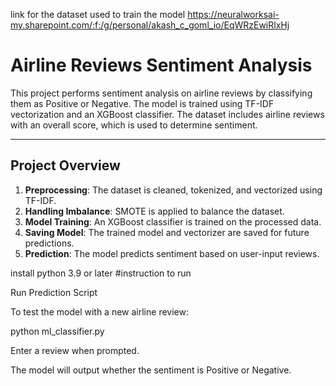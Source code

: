 link for the dataset used to train the model
https://neuralworksai-my.sharepoint.com/:f:/g/personal/akash_c_goml_io/EqWRzEwiRlxHj


# Airline Reviews Sentiment Analysis

This project performs sentiment analysis on airline reviews by classifying them as Positive or Negative. The model is trained using TF-IDF vectorization and an XGBoost classifier. The dataset includes airline reviews with an overall score, which is used to determine sentiment.

---

## **Project Overview**
1. **Preprocessing**: The dataset is cleaned, tokenized, and vectorized using TF-IDF.
2. **Handling Imbalance**: SMOTE is applied to balance the dataset.
3. **Model Training**: An XGBoost classifier is trained on the processed data.
4. **Saving Model**: The trained model and vectorizer are saved for future predictions.
5. **Prediction**: The model predicts sentiment based on user-input reviews.

install python 3.9 or later 
#instruction to run

 Run Prediction Script

To test the model with a new airline review:

python ml_classifier.py

Enter a review when prompted.

The model will output whether the sentiment is Positive or Negative.